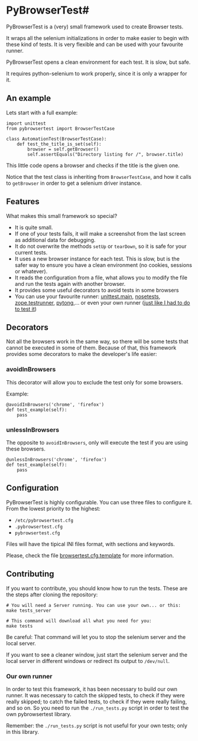 # PyBrowserTest#

PyBrowserTest is a (very) small framework used to create Browser tests.

It wraps all the selenium initializations in order to make easier to
begin with these kind of tests. It is very flexible and can be used
with your favourite runner.

PyBrowserTest opens a clean environment for each test. It is slow, but
safe.

It requires python-selenium to work properly, since it is only a
wrapper for it.

## An example ##

Lets start with a full example:

    import unittest
    from pybrowsertest import BrowserTestCase

    class AutomationTest(BrowserTestCase):
        def test_the_title_is_set(self):
            browser = self.getBrowser()
            self.assertEquals("Directory listing for /", browser.title)


This little code opens a browser and checks if the title is the given
one.

Notice that the test class is inheriting from `BrowserTestCase`, and how it calls to `getBrowser` in order to get a selenium driver instance.


## Features ##

What makes this small framework so special?

- It is quite small.
- If one of your tests fails, it will make a screenshot from the last screen as additional data for debugging.
- It do not overwrite the methods `setUp` or `tearDown`, so it is safe for your current tests.
- It uses a new browser instance for each test. This is slow, but is the safer way to ensure you have a clean environment (no cookies, sessions or whatever).
- It reads the configuration from a file, what allows you to modify the file and run the tests again with another browser.
- It provides some useful decorators to avoid tests in some browsers
- You can use your favourite runner: [unittest.main](http://docs.python.org/2/library/unittest.html#basic-example), [nosetests](https://nose.readthedocs.org/en/latest/), [zope.testrunner](https://pypi.python.org/pypi/zope.testrunner), [pytong](https://code.google.com/p/pytong/),... or even your own runner ([just like I had to do to test it](https://github.com/magmax/pybrowsertest/blob/master/run_tests.py))

## Decorators ##

Not all the browsers work in the same way, so there will be some tests
that cannot be executed in some of them. Because of that, this
framework provides some decorators to make the developer's life
easier:

### avoidInBrowsers ###

This decorator will allow you to exclude the test only for some browsers.

Example:

    @avoidInBrowsers('chrome', 'firefox')
    def test_example(self):
        pass

### unlessInBrowsers ###

The opposite to `avoidInBrowsers`, only will execute the test if you
are using these browsers.

    @unlessInBrowsers('chrome', 'firefox')
    def test_example(self):
        pass


## Configuration ##

PyBrowserTest is highly configurable. You can use three files to
configure it. From the lowest priority to the highest:

- `/etc/pybrowsertest.cfg`
- `.pybrowsertest.cfg`
- `pybrowsertest.cfg`

Files will have the tipical INI files format, with sections and keywords.

Please, check the file [browsertest.cfg.template](https://github.com/magmax/pybrowsertest/blob/master/browsertest.cfg.template) for more information.


## Contributing ##

If you want to contribute, you should know how to run the tests. These are the steps after cloning the repository:

    # You will need a Server running. You can use your own... or this:
    make tests_server

    # This command will download all what you need for you:
    make tests

Be careful: That command will let you to stop the selenium server and the local server.

If you want to see a cleaner window, just start the selenium server and the local server in different windows or redirect its output to `/dev/null`.


### Our own runner ###

In order to test this framework, it has been necessary to build our own runner. It was necessary to catch the skipped tests, to check if they were really skipped; to catch the failed tests, to check if they were really failing, and so on. So you need to run the `./run_tests.py` script in order to test the own pybrowsertest library.

Remember: the `./run_tests.py` script is not useful for your own tests; only in this library.


